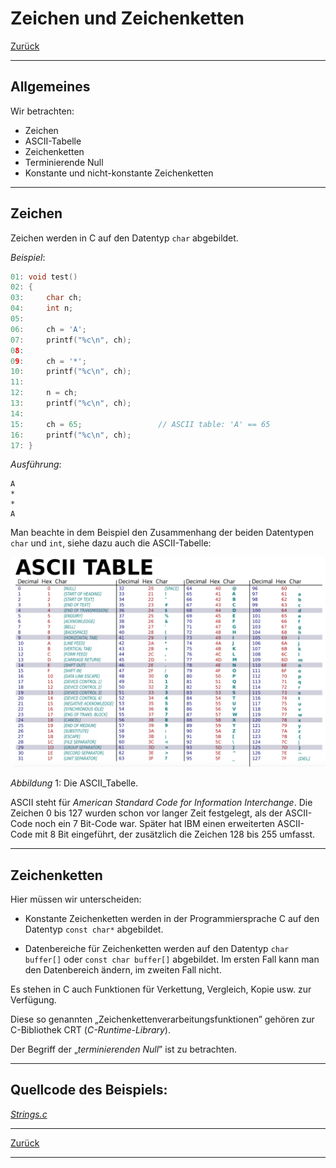 # Zeichen und Zeichenketten

[Zurück](../../Markdown/Agenda.md)

---

## Allgemeines

Wir betrachten:

  * Zeichen
  * ASCII-Tabelle
  * Zeichenketten
  * Terminierende Null
  * Konstante und nicht-konstante Zeichenketten

---

## Zeichen

Zeichen werden in C auf den Datentyp `char` abgebildet.


*Beispiel*:

```c
01: void test()
02: {
03:     char ch;
04:     int n;
05: 
06:     ch = 'A';
07:     printf("%c\n", ch);
08: 
09:     ch = '*';
10:     printf("%c\n", ch);
11: 
12:     n = ch;
13:     printf("%c\n", ch);
14: 
15:     ch = 65;                 // ASCII table: 'A' == 65
16:     printf("%c\n", ch);
17: }

```

*Ausführung*:

```
A
*
*
A
```

Man beachte in dem Beispiel den Zusammenhang der beiden Datentypen `char` und `int`,
siehe dazu auch die ASCII-Tabelle:

<img src="ASCII_Table.png" width="700" />

*Abbildung* 1: Die ASCII_Tabelle.

ASCII steht für *American Standard Code for Information Interchange*.
Die Zeichen 0 bis 127 wurden schon vor langer Zeit festgelegt, als der ASCII-Code noch ein 7 Bit-Code
war. Später hat IBM einen erweiterten ASCII-Code mit 8 Bit eingeführt, der zusätzlich die Zeichen 128 bis
255 umfasst.

---

## Zeichenketten

Hier müssen wir unterscheiden:

  * Konstante Zeichenketten werden in der Programmiersprache C auf den Datentyp `const char*` abgebildet.

  * Datenbereiche für Zeichenketten werden auf den Datentyp `char buffer[]` oder `const char buffer[]` abgebildet.
    Im ersten Fall kann man den Datenbereich ändern, im zweiten Fall nicht.

Es stehen in C auch Funktionen für Verkettung, Vergleich, Kopie usw. zur Verfügung.

Diese so genannten &bdquo;Zeichenkettenverarbeitungsfunktionen&rdquo; gehören zur C-Bibliothek CRT (*C-Runtime-Library*).


Der Begriff der &bdquo;*terminierenden Null*&rdquo; ist zu betrachten.

---

## Quellcode des Beispiels:

[*Strings.c*](Strings.c)<br />

---

[Zurück](../../Markdown/Agenda.md)

---
